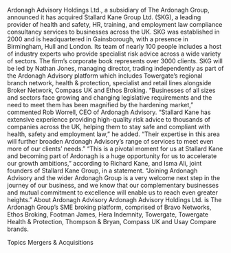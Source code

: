 Ardonagh Advisory Holdings Ltd., a subsidiary of The Ardonagh Group, announced it has acquired Stallard Kane Group Ltd. (SKG), a leading provider of health and safety, HR, training, and employment law compliance consultancy services to businesses across the UK.
SKG was established in 2000 and is headquartered in Gainsborough, with a presence in Birmingham, Hull and London. Its team of nearly 100 people includes a host of industry experts who provide specialist risk advice across a wide variety of sectors. The firm’s corporate book represents over 3000 clients.
SKG will be led by Nathan Jones, managing director, trading independently as part of the Ardonagh Advisory platform which includes Towergate’s regional branch network, health & protection, specialist and retail lines alongside Broker Network, Compass UK and Ethos Broking.
“Businesses of all sizes and sectors face growing and changing legislative requirements and the need to meet them has been magnified by the hardening market,” commented Rob Worrell, CEO of Ardonagh Advisory.
“Stallard Kane has extensive experience providing high-quality risk advice to thousands of companies across the UK, helping them to stay safe and compliant with health, safety and employment law,” he added. “Their expertise in this area will further broaden Ardonagh Advisory’s range of services to meet even more of our clients’ needs.”
“This is a pivotal moment for us at Stallard Kane and becoming part of Ardonagh is a huge opportunity for us to accelerate our growth ambitions,” according to Richard Kane, and Isma Ali, joint founders of Stallard Kane Group, in a statement.
“Joining Ardonagh Advisory and the wider Ardonagh Group is a very welcome next step in the journey of our business, and we know that our complementary businesses and mutual commitment to excellence will enable us to reach even greater heights.”
About Ardonagh Advisory
Ardonagh Advisory Holdings Ltd. is The Ardonagh Group’s SME broking platform, comprised of Bravo Networks, Ethos Broking, Footman James, Hera Indemnity, Towergate, Towergate Health & Protection, Thompson & Bryan, Compass UK and Usay Compare brands.

Topics
Mergers & Acquisitions
